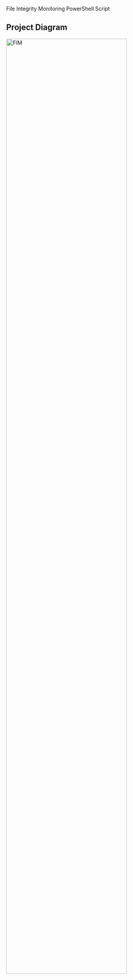 File Integrity Monitoring PowerShell Script
<br />

<h2>Project Diagram</h2>
<img src="https://i.imgur.com/9qUVTdC.png" height="80%" width="80%" alt="FIM"/>
<br />
